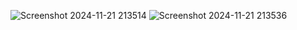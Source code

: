 ![Screenshot 2024-11-21 213514](https://github.com/user-attachments/assets/1318c908-e679-42b5-951e-ac9502217900)
![Screenshot 2024-11-21 213536](https://github.com/user-attachments/assets/cab709b5-d567-462e-b273-11cb318eea02)
